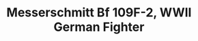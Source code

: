 ---
layout: product
title: "Messerschmitt Bf 109F-2, WWII German Fighter                                                       "
price: "TBA" 
desc: "Maketa"
img_path: "/assets/img/ICM 48102.webp"
brand: "N/A"
available: false
special_offer: false
new: false
soon: false
cat: "010000"
subcat: "013600"
subsubcat: "0N/A"
sifra: "ICM 48102"
popular: false
spec: false
---